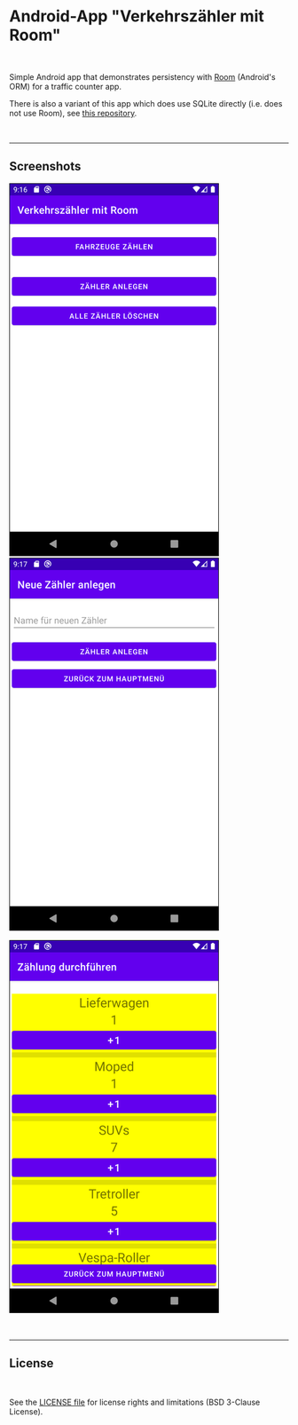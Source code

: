 # Android-App "Verkehrszähler mit Room" #

<br>

Simple Android app that demonstrates persistency with [Room](https://developer.android.com/training/data-storage/room/) (Android's ORM) for a traffic counter app.

There is also a variant of this app which does use SQLite directly (i.e. does not use Room), see [this repository](https://github.com/MDecker-MobileComputing).

<br>

----

## Screenshots ##

![Screenshot 1](screenshot_1.png) &nbsp; ![Screenshot 2](screenshot_2.png)

![Screenshot 3](screenshot_3.png)

<br>

----

## License ##

<br>

See the [LICENSE file](LICENSE.md) for license rights and limitations (BSD 3-Clause License).

<br>

